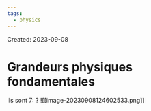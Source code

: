 ```yaml
---
tags:
  - physics
---
```

Created: 2023-09-08

# Grandeurs physiques fondamentales
Ils sont 7:
?
![[image-20230908124602533.png]]
<!--SR:!2023-09-19,5,230-->

